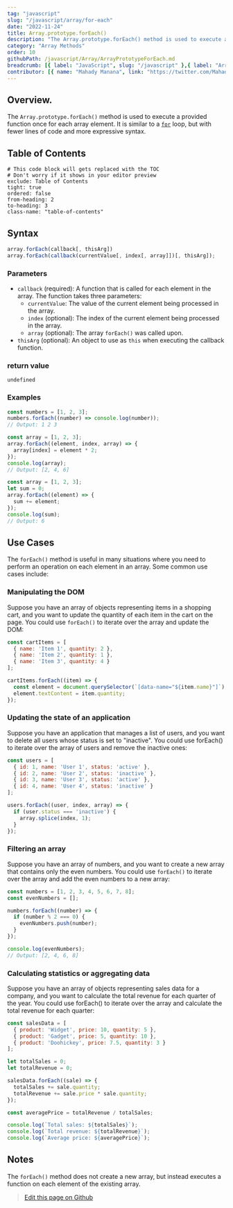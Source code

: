 ```yaml
---
tag: "javascript"
slug: "/javascript/array/for-each"
date: "2022-11-24"
title: Array.prototype.forEach()
description: "The Array.prototype.forEach() method is used to execute a provided function once for each array element."
category: "Array Methods"
order: 10
githubPath: /javascript/Array/ArrayPrototypeForEach.md
breadcrumb: [{ label: "JavaScript", slug: "/javascript" },{ label: "Array Methods", slug: "/javascript/array" }]
contributor: [{ name: "Mahady Manana", link: "https://twitter.com/MahadyManana" }]
---
```


## Overview.

The `Array.prototype.forEach()` method is used to execute a provided function once for each array element. It is similar to a [`for`](/javascript/control-flow) loop, but with fewer lines of code and more expressive syntax.

## Table of Contents

```toc
# This code block will gets replaced with the TOC
# Don't worry if it shows in your editor preview
exclude: Table of Contents
tight: true
ordered: false
from-heading: 2
to-heading: 3
class-name: "table-of-contents"
```

## Syntax

```javascript
array.forEach(callback[, thisArg])
array.forEach(callback(currentValue[, index[, array]])[, thisArg]);

```

### Parameters

- `callback` (required): A function that is called for each element in the array. The function takes three parameters:
    - `currentValue`: The value of the current element being processed in the array.
    - `index` (optional): The index of the current element being processed in the array.
    - `array` (optional): The array `forEach()` was called upon.
- `thisArg` (optional): An object to use as `this` when executing the callback function.

### return value

`undefined`

### Examples

```javascript
const numbers = [1, 2, 3];
numbers.forEach((number) => console.log(number));
// Output: 1 2 3
```

```javascript
const array = [1, 2, 3];
array.forEach((element, index, array) => {
  array[index] = element * 2;
});
console.log(array);
// Output: [2, 4, 6]
```

```javascript
const array = [1, 2, 3];
let sum = 0;
array.forEach((element) => {
  sum += element;
});
console.log(sum);
// Output: 6
```
## Use Cases

The `forEach()` method is useful in many situations where you need to perform an operation on each element in an array. Some common use cases include:

### Manipulating the DOM

Suppose you have an array of objects representing items in a shopping cart, and you want to update the quantity of each item in the cart on the page. You could use `forEach()` to iterate over the array and update the DOM:

```javascript
const cartItems = [
  { name: 'Item 1', quantity: 2 },
  { name: 'Item 2', quantity: 1 },
  { name: 'Item 3', quantity: 4 }
];

cartItems.forEach((item) => {
  const element = document.querySelector(`[data-name="${item.name}"]`);
  element.textContent = item.quantity;
});
```

### Updating the state of an application

Suppose you have an application that manages a list of users, and you want to delete all users whose status is set to "inactive". You could use forEach() to iterate over the array of users and remove the inactive ones:

```javascript
const users = [
  { id: 1, name: 'User 1', status: 'active' },
  { id: 2, name: 'User 2', status: 'inactive' },
  { id: 3, name: 'User 3', status: 'active' },
  { id: 4, name: 'User 4', status: 'inactive' }
];

users.forEach((user, index, array) => {
  if (user.status === 'inactive') {
    array.splice(index, 1);
  }
});
```

### Filtering an array

Suppose you have an array of numbers, and you want to create a new array that contains only the even numbers. You could use `forEach()` to iterate over the array and add the even numbers to a new array:

```javascript
const numbers = [1, 2, 3, 4, 5, 6, 7, 8];
const evenNumbers = [];

numbers.forEach((number) => {
  if (number % 2 === 0) {
    evenNumbers.push(number);
  }
});

console.log(evenNumbers);
// Output: [2, 4, 6, 8]
```
### Calculating statistics or aggregating data

Suppose you have an array of objects representing sales data for a company, and you want to calculate the total revenue for each quarter of the year. You could use forEach() to iterate over the array and calculate the total revenue for each quarter:

```javascript
const salesData = [
  { product: 'Widget', price: 10, quantity: 5 },
  { product: 'Gadget', price: 5, quantity: 10 },
  { product: 'Doohickey', price: 7.5, quantity: 3 }
];

let totalSales = 0;
let totalRevenue = 0;

salesData.forEach((sale) => {
  totalSales += sale.quantity;
  totalRevenue += sale.price * sale.quantity;
});

const averagePrice = totalRevenue / totalSales;

console.log(`Total sales: ${totalSales}`);
console.log(`Total revenue: ${totalRevenue}`);
console.log(`Average price: ${averagePrice}`);
```


## Notes

The `forEach()` method does not create a new array, but instead executes a function on each element of the existing array.

> <a href="https://github.com/mahady-manana/betatuto-docs/tree/main/docs/javascript/Array/ArrayPrototypeForEach.md" target="_blank">Edit this page on Github</a>

